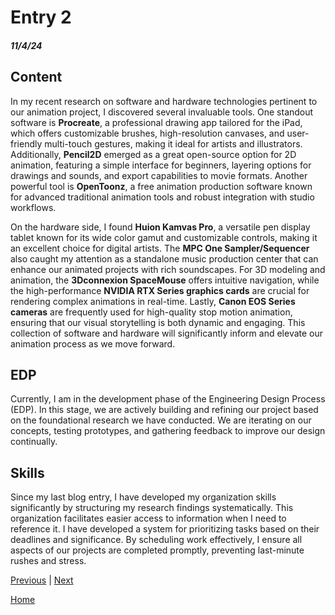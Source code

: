# Entry 2
##### 11/4/24

## Content

In my recent research on software and hardware technologies pertinent to our animation project, I discovered several invaluable tools. One standout software is **Procreate**, a professional drawing app tailored for the iPad, which offers customizable brushes, high-resolution canvases, and user-friendly multi-touch gestures, making it ideal for artists and illustrators. Additionally, **Pencil2D** emerged as a great open-source option for 2D animation, featuring a simple interface for beginners, layering options for drawings and sounds, and export capabilities to movie formats. Another powerful tool is **OpenToonz**, a free animation production software known for advanced traditional animation tools and robust integration with studio workflows.

On the hardware side, I found **Huion Kamvas Pro**, a versatile pen display tablet known for its wide color gamut and customizable controls, making it an excellent choice for digital artists. The **MPC One Sampler/Sequencer** also caught my attention as a standalone music production center that can enhance our animated projects with rich soundscapes. For 3D modeling and animation, the **3Dconnexion SpaceMouse** offers intuitive navigation, while the high-performance **NVIDIA RTX Series graphics cards** are crucial for rendering complex animations in real-time. Lastly, **Canon EOS Series cameras** are frequently used for high-quality stop motion animation, ensuring that our visual storytelling is both dynamic and engaging. This collection of software and hardware will significantly inform and elevate our animation process as we move forward. 

## EDP

Currently, I am in the development phase of the Engineering Design Process (EDP). In this stage, we are actively building and refining our project based on the foundational research we have conducted. We are iterating on our concepts, testing prototypes, and gathering feedback to improve our design continually.

## Skills

Since my last blog entry, I have developed my organization skills significantly by structuring my research findings systematically. This organization facilitates easier access to information when I need to reference it. I have developed a system for prioritizing tasks based on their deadlines and significance. By scheduling work effectively, I ensure all aspects of our projects are completed promptly, preventing last-minute rushes and stress.

[Previous](entry01.md) | [Next](entry03.md)

[Home](../README.md)
